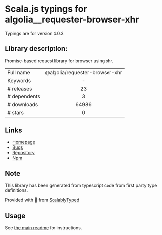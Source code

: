 
# Scala.js typings for algolia__requester-browser-xhr

Typings are for version 4.0.3

## Library description:
Promise-based request library for browser using xhr.

|                    |                 |
| ------------------ | :-------------: |
| Full name          | @algolia/requester-browser-xhr |
| Keywords           | - |
| # releases         | 23 |
| # dependents       | 3 |
| # downloads        | 64986 |
| # stars            | 0 |

## Links
- [Homepage](https://github.com/algolia/algoliasearch-client-javascript#readme)
- [Bugs](https://github.com/algolia/algoliasearch-client-javascript/issues)
- [Repository](https://github.com/algolia/algoliasearch-client-javascript)
- [Npm](https://www.npmjs.com/package/%40algolia%2Frequester-browser-xhr)
    


## Note
This library has been generated from typescript code from first party type definitions.

Provided with :purple_heart: from [ScalablyTyped](https://github.com/oyvindberg/ScalablyTyped)

## Usage
See [the main readme](../../readme.md) for instructions.



